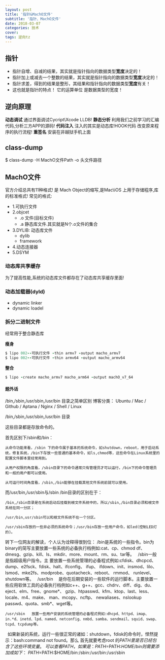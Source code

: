 ```yaml
---
layout: post
title: '指针&MachO文件'
subtitle: '指针、MachO文件'
date: 2018-03-07
categories: 技术
cover: 
tags: 逆向tz
---
```


## 指针
* 指针自增、自减的结果，其实就是指针指向的数据类型**宽度**决定的！
* 指针加上或减去一个整数的结果，其实就是指针指向的数据类型**宽度**决定的！
* 指针求差，得到的结果是整形，其结果和指针指向的数据类型**宽度**有关！
* 这也就是指针的特点！ 它的运算单位 是数据类型的宽度！


## 逆向原理
**动态调试** 通过界面调试Cycript\Xcode LLDB!
**静态分析** 利用我们之前学习的汇编代码,分析三方APP的源码!
**代码注入** 注入的其实是动态库!HOOK代码 改变原来程序的执行流程!
**重签名**   安装在非越狱手机上面

## class-dump
$ class-dump -H MachO文件Path -o 头文件路径

## MachO文件
官方介绍总共有11种格式! 是 Mach Object的缩写,是Mac\iOS 上用于存储程序,库的标准格式!
常见的格式:

* 1.可执行文件 
* 2.objcet
	* .o 文件(目标文件)
	* .a 静态库文件.其实就是N个.o文件的集合
* 3.DYLIB: 动态库文件
	* dylib
	* framework
* 4.动态连接器
* 5.DSYM 


### 动态库共享缓存
为了提高性能,系统的动态库文件都存在了动态库共享缓存里面!
### 动态加载器(dyld)
* dynamic linker
* dynamic loadel	
	
### 拆分二进制文件
经常用于整合静态库

**瘦身**

```ruby
$ lipo 002--可执行文件 -thin armv7 -output macho_armv7
$ lipo 002--可执行文件 -thin armv64 -output macho_armv64
```



**整合**

```ruby
$ lipo -create macho_armv7 macho_arm64 -output machO_v7_64
```

#### 题外话

/bin,/sbin,/usr/sbin,/usr/bin 目录之简单区别
		博客分类： Ubuntu / Mac / Github / Aptana / Nginx / Shell / Linux

 /bin,/sbin,/usr/sbin,/usr/bin 目录

这些目录都是存放命令的。

首先区别下/sbin和/bin：

    从命令功能来看，/sbin 下的命令属于基本的系统命令，如shutdown，reboot，用于启动系统，修复系统，/bin下存放一些普通的基本命令，如ls,chmod等，这些命令在Linux系统里的配置文件脚本里经常用到。
    
    从用户权限的角度看，/sbin目录下的命令通常只有管理员才可以运行，/bin下的命令管理员和一般的用户都可以使用。
    
    从可运行时间角度看，/sbin,/bin能够在挂载其他文件系统前就可以使用。

 而/usr/bin,/usr/sbin与/sbin /bin目录的区别在于：

    /bin,/sbin目录是在系统启动后挂载到根文件系统中的，所以/sbin,/bin目录必须和根文件系统在同一分区；
    
    /usr/bin,usr/sbin可以和根文件系统不在一个分区。
    
    /usr/sbin存放的一些非必须的系统命令；/usr/bin存放一些用户命令，如led(控制LED灯的)。

 转下一位网友的解读，个人认为诠释得很到位：
   /bin是系统的一些指令。bin为binary的简写主要放置一些系统的必备执行档例如:cat、cp、chmod df、dmesg、gzip、kill、ls、mkdir、more、mount、rm、su、tar等。
     /sbin一般是指超级用户指令。主 要放置一些系统管理的必备程式例如:cfdisk、dhcpcd、dump、e2fsck、fdisk、halt、ifconfig、 ifup、 ifdown、init、insmod、lilo、lsmod、mke2fs、modprobe、quotacheck、reboot、 rmmod、 runlevel、shutdown等。
     /usr/bin　 是你在后期安装的一些软件的运行脚本。主要放置一些应用软体工具的必备执行档例如c++、g++、gcc、chdrv、diff、dig、du、 eject、elm、free、gnome*、 gzip、htpasswd、kfm、ktop、last、less、locale、m4、make、 man、mcopy、ncftp、 newaliases、nslookup passwd、quota、smb*、wget等。

    /usr/sbin   放置一些用户安装的系统管理的必备程式例如:dhcpd、httpd、imap、in.*d、inetd、lpd、named、netconfig、nmbd、samba、sendmail、squid、swap、tcpd、tcpdump等。
   如果新装的系统，运行一些很正常的诸如：shutdown，fdisk的命令时，悍然提示：bash:command not found。那么
    首先就要考虑root 的$PATH里是否已经包含了这些环境变量。     可以查看PATH，如果是：PATH=$PATH:$HOME/bin则需要添加成如下：     PATH=$PATH:$HOME/bin:/sbin:/usr/bin:/usr/sbin
